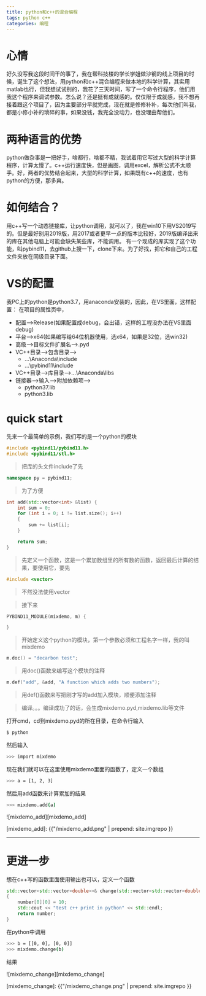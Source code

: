 ```yaml
---
title: python和c++的混合编程
tags: python c++ 
categories: 编程
---
```


# 心情
好久没写我这段时间干的事了，我在帮科技楼的学长学姐做沙钢的线上项目的时候，诞生了这个想法，用python和c++混合编程来做本地的科学计算，其实用matlab也行，但我想试试别的，我花了三天时间，写了一个命令行程序，他们用我这个程序来调试参数。怎么说？还是挺有成就感的。仅仅限于成就感，我不想再接着跟这个项目了，因为主要部分早就完成，现在就是修修补补，每次他们叫我，都是小修小补的琐碎的事，如果没钱，我完全没动力，也没理由帮他们。

<!-- more -->

# 两种语言的优势
python做杂事是一把好手，啥都行，啥都不精，我试着用它写过大型的科学计算程序，计算太慢了。c++运行速度快，但是画图，调用excel，解析公式不太顺手。好，两者的优势结合起来，大型的科学计算，如果既有c++的速度，也有python的方便，那多爽。

# 如何结合？
用c++写一个动态链接库，让python调用，就可以了，我在win10下用VS2019写的。但是最好别用2019版，用2017或者更早一点的版本比较好，2019版编译出来的库在其他电脑上可能会缺失某些库，不能调用。
有一个现成的库实现了这个功能，叫pybind11，去github上搜一下，clone下来。为了好找，把它和自己的工程文件夹放在同级目录下面。

# VS的配置
我PC上的python是python3.7，用anaconda安装的，因此，在VS里面，这样配置：
在项目的属性页中，
* 配置-->Release(如果配置成debug，会出错，这样的工程没办法在VS里面debug)
* 平台-->x64(如果编写给64位机器使用，选x64，如果是32位，选win32)
* 高级-->目标文件扩展名-->.pyd
* VC++目录-->包含目录-->
  * ...\Anaconda\include
  * ...\pybind11\include
* VC++目录-->库目录-->...\Anaconda\libs
* 链接器-->输入-->附加依赖项-->
  * python37.lib
  * python3.lib

# quick start
先来一个最简单的示例，我们写的是一个python的模块
```c++
#include <pybind11/pybind11.h> 
#include <pybind11/stl.h>
```

>把库的头文件include了先

```c++
namespace py = pybind11; 
```
>为了方便

```c++
int add(std::vector<int> &list) {
	int sum = 0;
	for (int i = 0; i != list.size(); i++)
	{
		sum += list[i];
	}

	return sum;
}
```
>先定义一个函数，这是一个累加数组里的所有数的函数，返回最后计算的结果，要使用它，要先

```c++
#include <vector>
```

>不然没法使用vector

>接下来

```c++
PYBIND11_MODULE(mixdemo, m) {

}
```

>开始定义这个python的模块，第一个参数必须和工程名字一样，我的叫mixdemo

```c++
m.doc() = "decarbon test";
```

>用doc()函数来编写这个模块的注释

```c++
m.def("add", &add, "A function which adds two numbers");
```

>用def()函数来写把刚才写的add加入模块，顺便添加注释

>编译。。。编译成功了的话，会生成mixdemo.pyd,mixdemo.lib等文件

打开cmd，cd到mixdemo.pyd的所在目录，在命令行输入
```bash
$ python
```

然后输入
```bash
>>> import mixdemo
```
现在我们就可以在这里使用mixdemo里面的函数了，定义一个数组
```bash
>>> a = [1, 2, 3]
```

然后用add函数来计算累加的结果
```bash
>>> mixdemo.add(a)
```


![mixdemo_add][mixdemo_add]

[mixdemo_add]: {{"/mixdemo_add.png" | prepend: site.imgrepo }}

---
# 更进一步
想在c++写的函数里面使用输出也可以，定义一个函数
```c++
std::vector<std::vector<double>>& change(std::vector<std::vector<double>> &number)
{
	number[0][0] = 10;
	std::cout << "test c++ print in python" << std::endl;
	return number;
}
```

在python中调用
```bash
>>> b = [[0, 0], [0, 0]]
>>> mixdemo.change(b)
```
结果

![mixdemo_change][mixdemo_change]

[mixdemo_change]: {{"/mixdemo_change.png" | prepend: site.imgrepo }}







